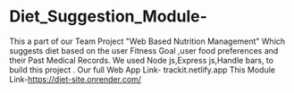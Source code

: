 # Diet_Suggestion_Module-
This a part of our Team Project "Web Based Nutrition Management" Which suggests diet based on the user Fitness Goal ,user food preferences and their Past Medical Records. We used Node js,Express js,Handle bars, to build this project .
Our full Web App Link- trackit.netlify.app
This Module Link-https://diet-site.onrender.com/
